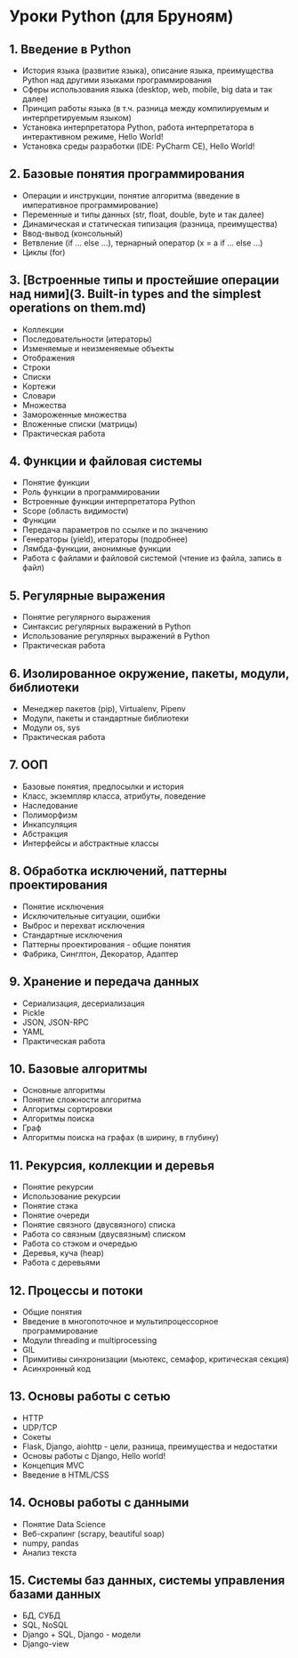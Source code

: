 # Уроки Python (для Бруноям) 
## 1.  Введение в Python
* История языка (развитие языка), описание языка, преимущества Python над другими языками программирования
* Сферы использования языка (desktop, web, mobile, big data и так далее)
* Принцип работы языка (в т.ч. разница между компилируемым и интерпретируемым языком)
* Установка интерпретатора Python, работа интерпретатора в интерактивном режиме, Hello World!
* Установка среды разработки (IDE: PyCharm CE), Hello World!
## 2.  Базовые понятия программирования
* Операции и инструкции, понятие алгоритма (введение в императивное программирование)
* Переменные и типы данных (str, float, double, byte и так далее)
* Динамическая и статическая типизация (разница, преимущества)
* Ввод-вывод (консольный)
* Ветвление (if … else …), тернарный оператор (x = a if … else …)
* Циклы (for)
## 3.  [Встроенные типы и простейшие операции над ними](3. Built-in types and the simplest operations on them.md)
* Коллекции
* Последовательности (итераторы)
* Изменяемые и неизменяемые объекты
* Отображения
* Строки
* Cписки
* Кортежи
* Словари
* Множества
* Замороженные множества
* Вложенные списки (матрицы)
* Практическая работа
## 4.  Функции и файловая системы
* Понятие функции
* Роль функции в программировании
* Встроенные функции интерпретатора Python
* Scope (область видимости)
* Функции
* Передача параметров по ссылке и по значению
* Генераторы (yield), итераторы (подробнее)
* Лямбда-функции, анонимные функции
* Работа с файлами и файловой системой (чтение из файла, запись в файл)
## 5.  Регулярные выражения
* Понятие регулярного выражения
* Синтаксис регулярных выражений в Python
* Использование регулярных выражений в Python
* Практическая работа
## 6.  Изолированное окружение, пакеты, модули, библиотеки
* Менеджер пакетов (pip), Virtualenv, Pipenv
* Модули, пакеты и стандартные библиотеки
* Модули os, sys
* Практическая работа
## 7.  ООП
* Базовые понятия, предпосылки и история
* Класс, экземпляр класса, атрибуты, поведение
* Наследование
* Полиморфизм
* Инкапсуляция
* Абстракция
* Интерфейсы и абстрактные классы
## 8.  Обработка исключений, паттерны проектирования
* Понятие исключения
* Исключительные ситуации, ошибки
* Выброс и перехват исключения
* Стандартные исключения
* Паттерны проектирования - общие понятия
* Фабрика, Синглтон, Декоратор, Адаптер
## 9.  Хранение и передача данных
* Сериализация, десериализация
* Pickle
* JSON, JSON-RPC
* YAML
* Практическая работа
## 10. Базовые алгоритмы
* Основные алгоритмы
* Понятие сложности алгоритма
* Алгоритмы сортировки
* Алгоритмы поиска
* Граф
* Алгоритмы поиска на графах (в ширину, в глубину)
## 11. Рекурсия, коллекции и деревья
* Понятие рекурсии
* Использование рекурсии
* Понятие стэка
* Понятие очереди
* Понятие связного (двусвязного) списка
* Работа со связным (двусвязным) списком
* Работа со стэком и очередью
* Деревья, куча (heap)
* Работа с деревьями
## 12. Процессы и потоки
* Общие понятия
* Введение в многопоточное и мультипроцессорное программирование
* Модули threading и multiprocessing
* GIL
* Примитивы синхронизации (мьютекс, семафор, критическая секция)
* Асинхронный код
## 13. Основы работы с сетью
* HTTP
* UDP/TCP
* Сокеты
* Flask, Django, aiohttp - цели, разница, преимущества и недостатки
* Основы работы с Django, Hello world!
* Концепция MVC
* Введение в HTML/CSS
## 14. Основы работы с данными
* Понятие Data Science
* Веб-скрапинг (scrapy, beautiful soap)
* numpy, pandas
* Анализ текста
## 15. Системы баз данных, системы управления базами данных
* БД, СУБД
* SQL, NoSQL
* Django + SQL, Django - модели
* Django-view
